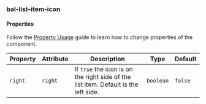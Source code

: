 ### bal-list-item-icon
 
#### Properties

Follow the [Property Usage](https://design.baloise.dev/?path=/docs/implementation-property--page) guide to learn how to change properties of the component.

| Property | Attribute | Description                                                                         | Type      | Default |
| -------- | --------- | ----------------------------------------------------------------------------------- | --------- | ------- |
| `right`  | `right`   | If `true` the icon is on the right side of the list item. Default is the left side. | `boolean` | `false` |


 
